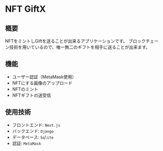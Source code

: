 # NFT GiftX

## 概要
NFTをミントしGiftを送ることが出来るアプリケーションです。
ブロックチェーン技術を用いているので、唯一無二のギフトを相手に送ることが出来ます。

## 機能
- ユーザー認証（MetaMask使用）
- NFTにする画像のアップロード
- NFTのミント
- NFTギフトの送受信

## 使用技術
- フロントエンド: `Next.js`
- バックエンド: `Django` 
- データベース: `Sqlite`
- 認証: `MetaMask`
